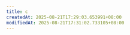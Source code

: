 ```yaml
---
title: c
createdAt: 2025-08-21T17:29:03.653991+08:00
modifiedAt: 2025-08-21T17:31:02.733105+08:00
---
```



